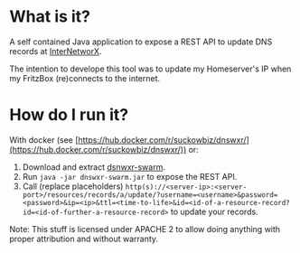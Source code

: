 # What is it?
A self contained Java application to expose a REST API to update DNS records at [InterNetworX](https://www.inwx.de).  

The intention to develope this tool was to update my Homeserver's IP when my FritzBox (re)connects to the internet.

# How do I run it?
With docker (see [https://hub.docker.com/r/suckowbiz/dnswxr/](https://hub.docker.com/r/suckowbiz/dnswxr/)) or:

 1. Download and extract [dsnwxr-swarm](https://github.com/suckowbiz/dnswxr/releases/download/v1.0.0/dnswxr-swarm.tar.gz).
 2. Run ```java -jar dnswxr-swarm.jar``` to expose the REST API.
 2. Call (replace placeholders) ```http(s)://<server-ip>:<server-port>/resources/records/a/update/?username=<username>&password=<password>&ip=<ip>&ttl=<time-to-life>&id=<id-of-a-resource-record?id=<id-of-further-a-resource-record>``` to update your records.

Note: This stuff is licensed under APACHE 2 to allow doing anything with proper attribution and without warranty.
